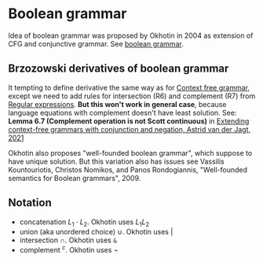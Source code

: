 # Boolean grammar

Idea of boolean grammar was proposed by Okhotin in 2004 as extension of CFG and conjunctive grammar. See [boolean grammar](https://www.sciencedirect.com/science/article/pii/S0890540104001075).

## Brzozowski derivatives of boolean grammar

It tempting to define derivative the same way as for [Context free grammar](./Context%20free%20grammar.md), except we need to add rules for intersection (R6) and complement (R7) from [Regular expressions](./Regular%20expressions.md). **But this won't work in general case**, because language equations with complement doesn't have least solution. See: **Lemma 6.7 (Complement operation is not Scott continuous)** in  [Extending context-free grammars with conjunction and negation, Astrid van der Jagt, 2021](https://www.cs.ru.nl/bachelors-theses/2021/Astrid_van_der_Jagt___4571037___Extending_context-free_grammars_with_conjunction_and_negation.pdf)

Okhotin also proposes "well-founded boolean grammar", which suppose to have unique solution. But this variation also has issues see Vassilis Kountouriotis, Christos Nomikos, and Panos Rondogiannis, "Well-founded semantics for Boolean grammars", 2009.

## Notation

- concatenation $L_1 \cdot L_2$. Okhotin uses $L_1L_2$
- union (aka unordered choice) $\cup$. Okhotin uses $|$
- intersection $\cap$. Okhotin uses `&`
- complement $^c$. Okhotin uses $\lnot$
